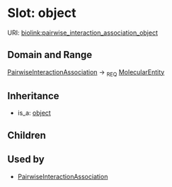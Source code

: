 # Slot: object




URI: [biolink:pairwise_interaction_association_object](https://w3id.org/biolink/vocab/pairwise_interaction_association_object)
## Domain and Range

[PairwiseInteractionAssociation](PairwiseInteractionAssociation.md) ->  <sub>REQ</sub> [MolecularEntity](MolecularEntity.md)
## Inheritance

 *  is_a: [object](object.md)
## Children

## Used by

 * [PairwiseInteractionAssociation](PairwiseInteractionAssociation.md)
